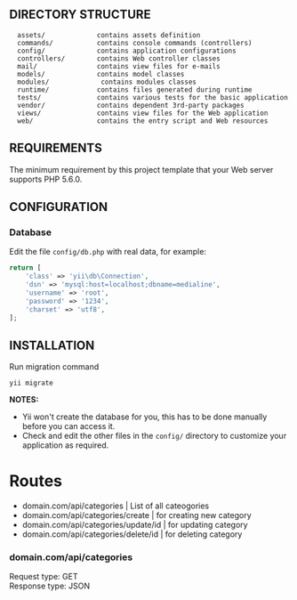 DIRECTORY STRUCTURE
-------------------

      assets/             contains assets definition
      commands/           contains console commands (controllers)
      config/             contains application configurations
      controllers/        contains Web controller classes
      mail/               contains view files for e-mails
      models/             contains model classes
      modules/             contains modules classes
      runtime/            contains files generated during runtime
      tests/              contains various tests for the basic application
      vendor/             contains dependent 3rd-party packages
      views/              contains view files for the Web application
      web/                contains the entry script and Web resources



REQUIREMENTS
------------

The minimum requirement by this project template that your Web server supports PHP 5.6.0.

CONFIGURATION
-------------

### Database

Edit the file `config/db.php` with real data, for example:

```php
return [
    'class' => 'yii\db\Connection',
    'dsn' => 'mysql:host=localhost;dbname=medialine',
    'username' => 'root',
    'password' => '1234',
    'charset' => 'utf8',
];
```

INSTALLATION
------------
Run migration command

~~~
yii migrate
~~~



**NOTES:**
- Yii won't create the database for you, this has to be done manually before you can access it.
- Check and edit the other files in the `config/` directory to customize your application as required.


# Routes

- domain.com/api/categories         | List of all cateogories
- domain.com/api/categories/create  | for creating new category
- domain.com/api/categories/update/id  | for updating category
- domain.com/api/categories/delete/id  | for deleting category

### domain.com/api/categories

Request type: GET   
Response type: JSON
